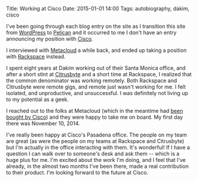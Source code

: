 Title: Working at Cisco
Date: 2015-01-01 14:00
Tags: autobiography, dakim, cisco

I've been going through each blog entry on the site as I transition this site from [WordPress](https://wordpress.org/) to [Pelican](http://blog.getpelican.com/) and it occurred to me I don't have an entry announcing my position with [Cisco](https://www.cisco.com/).

I interviewed with [Metacloud](https://www.cisco.com/) a while back, and ended up taking a position with [Rackspace](/2014/06/06/working-at-rackspace) instead.

I spent eight years at Dakim working out of their Santa Monica office, and after a short stint at [Citrusbyte](/2013/10/19/working-at-citrusbyte) and a short time at Rackspace, I realized that the common denominator was working remotely. Both Rackspace and Citrusbyte were remote gigs, and remote just wasn't working for me. I felt isolated, and unproductive, and unsuccessful. I was definitely not living up to my potential as a geek.

I reached out to the folks at Metacloud (which in the meantime had [been bought by Cisco](http://newsroom.cisco.com/press-release-content?type=webcontent&articleId=1496271)) and they were happy to take me on board. My first day there was November 10, 2014.

I've really been happy at Cisco's Pasadena office. The people on my team are great (as were the people on my teams at Rackspace and Citrusbyte) but I'm actually in the office interacting with them. It's wonderful! If I have a question I can walk over to someone's desk and ask them -- which is a huge plus for me. I'm excited about the work I'm doing, and I feel that I've already, in the almost two months I've been there, made a real contribution to their product. I'm looking forward to the future at Cisco.
